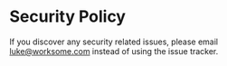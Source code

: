 # Security Policy

If you discover any security related issues, please email luke@worksome.com instead of using the issue tracker.
